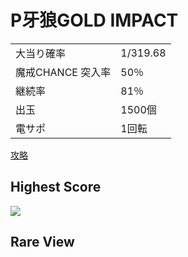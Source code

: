 # P牙狼GOLD IMPACT

| | |
|-|-|
| 大当り確率 | 1/319.68 |
| 魔戒CHANCE 突入率 | 50％ |
| 継続率 | 81％ |
| 出玉 | 1500個 |
| 電サポ | 1回転 |

[攻略](https://www.p-world.co.jp/machine/database/9770)

## Highest Score

![](./hight.jpg)

## Rare View

